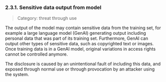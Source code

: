 ### 2.3.1. Sensitive data output from model
>Category: threat through use  

The output of the model may contain sensitive data from the training set, for example a large language model (GenAI) generating output including personal data that was part of its training set. Furthermore, GenAI can output other types of sensitive data, such as copyrighted text or images. Once training data is in a GenAI model, original variations in access rights cannot be controlled anymore.

The disclosure is caused by an unintentional fault of including this data, and exposed through normal use or through provocation by an attacker using the system. 